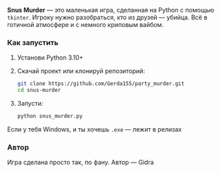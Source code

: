 **Snus Murder** — это маленькая игра, сделанная на Python с помощью `tkinter`.
Игроку нужно разобраться, кто из друзей — убийца. Всё в готичной атмосфере и с немного криповым вайбом.

### Как запустить

1. Установи Python 3.10+
2. Скачай проект или клонируй репозиторий:

   ```bash
   git clone https://github.com/Gerda155/party_murder.git
   cd snus-murder
   ```
3. Запусти:

   ```bash
   python snus_murder.py
   ```

Если у тебя Windows, и ты хочешь `.exe` — лежит в релизах


### Автор

Игра сделана просто так, по фану.
Автор — Gidra
